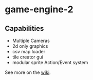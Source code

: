 # game-engine-2


## Capabilities

- Multiple Cameras
- 2d only graphics
- csv map loader
- tile creator gui
- modular sprite Action/Event system



See more on the [wiki](https://github.com/superspeeder/game-engine-2/wiki).
